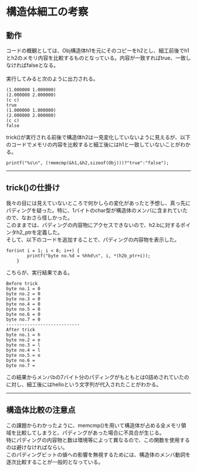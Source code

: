 # 構造体細工の考察

## 動作
コードの概観としては、Obj構造体h1を元にそのコピーをh2とし、細工前後でh1とh2のメモリ内容を比較するものとなっている。内容が一致すればtrue、一致しなければfalseとなる。<br><br>
実行してみると次のように出力される。

```
(1.000000 1.000000)
(2.000000 2.000000)
(c c)
true
(1.000000 1.000000)
(2.000000 2.000000)
(c c)
false
```

trick()が実行される前後で構造体h2は一見変化していないように見えるが、以下のコードでメモリの内容を比較すると細工後にはh1と一致していないことがわかる。

```
printf("%s\n", (!memcmp(&h1,&h2,sizeof(Obj)))?"true":"false");
```

---

## trick()の仕掛け
我々の目には見えていないところで何かしらの変化があったと予想し、真っ先にパディングを疑った。特に、1バイトのchar型が構造体のメンバに含まれていたので、なおさら怪しかった。<br>
このままでは、パディングの内容物にアクセスできないので、h2.bに対するポインタh2_ptrを定義した。<br>
そして、以下のコードを追加することで、パディングの内容物を表示した。
```
for(int i = 1; i < 8; i++) {
        printf("byte no.%d = %hhd\n", i, *(h2b_ptr+i));
    }
```
こちらが、実行結果である。
```
Before trick
byte no.1 = 0
byte no.2 = 0
byte no.3 = 0
byte no.4 = 0
byte no.5 = 0
byte no.6 = 0
byte no.7 = 0
----------------------------
After trick
byte no.1 = h
byte no.2 = e
byte no.3 = l
byte no.4 = l
byte no.5 = o
byte no.6 =  
byte no.7 = 
```
この結果からメンバbの7バイト分のパディングがもともとは0詰めされていたのに対し、細工後にはhelloという文字列が代入されたことがわかる。

---

## 構造体比較の注意点
この課題からわかったように、memcmp()を用いて構造体が占める全メモリ領域を比較してしまうと、パディングがあった場合に不具合が生じる。<br>
特にパディングの内容物と数は環境等によって異なるので、この関数を使用するのは避けなければならい。<br>
このパディングビットの値への影響を無視するためには、構造体のメンバ動詞を逐次比較することが一般的となっている。<br>
